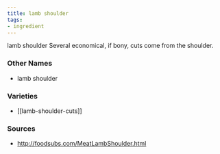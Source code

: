 ```yaml
---
title: lamb shoulder
tags:
- ingredient
---
```

lamb shoulder Several economical, if bony, cuts come from the shoulder.

### Other Names

* lamb shoulder

### Varieties

* [[lamb-shoulder-cuts]]

### Sources
* http://foodsubs.com/MeatLambShoulder.html
